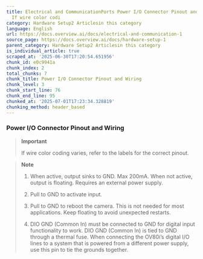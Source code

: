 ```yaml
---
title: Electrical and CommunicationPorts Power I/O Connector Pinout and Wiring Important
  If wire color codi
category: Hardware Setup2 Articlesin this category
language: English
url: https://docs.overview.ai/docs/electrical-and-communication-1
source_page: https://docs.overview.ai/docs/hardware-setup-1
parent_category: Hardware Setup2 Articlesin this category
is_individual_article: true
scraped_at: '2025-06-30T17:20:54.651956'
chunk_id: e0c9941a
chunk_index: 2
total_chunks: 7
chunk_title: Power I/O Connector Pinout and Wiring
chunk_level: 3
chunk_start_line: 76
chunk_end_line: 95
chunked_at: '2025-07-01T17:23:34.328819'
chunking_method: header_based
---
```


### Power I/O Connector Pinout and Wiring

> **Important**
> 
> If wire color coding varies, refer to the labels for the correct pinout.

> **Note**
> 
>   1. When active, output sinks to GND. Max 200mA. When not active, output is floating. Requires an external power supply.
> 
>   2. Pull to GND to activate input.
> 
>   3. Pull to GND to reboot the camera. This is not needed for most applications. Keep floating to avoid unexpected restarts.
> 
>   4. DIO GND \(Common In\) must be connected to GND for digital input functionality to work. DIO GND \(Common In\) is tied to GND through a thermal fuse. When connecting the OV80i’s digital I/O lines to a system that is powered from a different power supply, use this pin to tie the grounds together.
> 
> 

